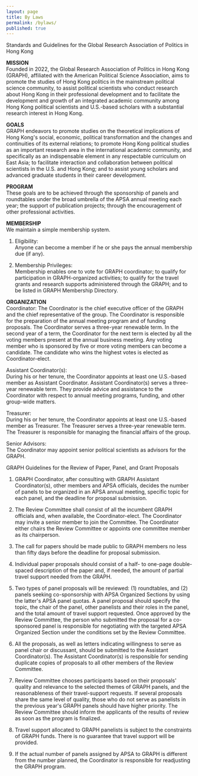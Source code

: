 ```yaml
---
layout: page
title: By Laws
permalink: /bylaws/
published: true
---
```



Standards and Guidelines for the Global Research Association of Politics in Hong Kong

**MISSION**<br>
Founded in 2022, the Global Research Association of Politics in Hong Kong (GRAPH), affiliated with the American Political Science Association, aims to promote the studies of Hong Kong politics in the mainstream political science community, to assist political scientists who conduct research about Hong Kong in their professional development and to facilitate the development and growth of an integrated academic community among Hong Kong political scientists and U.S.-based scholars with a substantial research interest in Hong Kong.

**GOALS**<br>
GRAPH endeavors to promote studies on the theoretical implications of Hong Kong's social, economic, political transformation and the changes and continuities of its external relations; to promote Hong Kong political studies as an important research area in the international academic community, and specifically as an indispensable element in any respectable curriculum on East Asia; to facilitate interaction and collaboration between political scientists in the U.S. and Hong Kong; and to assist young scholars and advanced graduate students in their career development.

**PROGRAM**<br>
These goals are to be achieved through the sponsorship of panels and roundtables under the broad umbrella of the APSA annual meeting each year; the support of publication projects; through the encouragement of other professional activities.

**MEMBERSHIP**<br>
We maintain a simple membership system. 

1. Eligibility:<br> 
Anyone can become a member if he or she pays the annual membership due (if any). 

2. Membership Privileges:<br>
Membership enables one to vote for GRAPH coordinator; to qualify for participation in GRAPH-organized activities; to qualify for the travel grants and research supports administered through the GRAPH; and to be listed in GRAPH Membership Directory.

**ORGANIZATION**<br>
Coordinator:
The Coordinator is the chief executive officer of the GRAPH and the chief representative of the group. The Coordinator is responsible for the preparation of the annual meeting program and of funding proposals. The Coordinator serves a three-year renewable term. In the second year of a term, the Coordinator for the next term is elected by all the voting members present at the annual business meeting. Any voting member who is sponsored by five or more voting members can become a candidate. The candidate who wins the highest votes is elected as Coordinator-elect.

Assistant Coordinator(s):<br>
During his or her tenure, the Coordinator appoints at least one U.S.-based member as Assistant Coordinator. Assistant Coordinator(s) serves a three-year renewable term. They provide advice and assistance to the Coordinator with respect to annual meeting programs, funding, and other group-wide matters.

Treasurer:<br>
During his or her tenure, the Coordinator appoints at least one U.S.-based member as Treasurer. The Treasurer serves a three-year renewable term. The Treasurer is responsible for managing the financial affairs of the group.

Senior Advisors:<br>
The Coordinator may appoint senior political scientists as advisors for the GRAPH.


GRAPH Guidelines for the Review of Paper, Panel, and Grant Proposals 

1. GRAPH Coordinator, after consulting with GRAPH Assistant Coordinator(s), other members and APSA officials, decides the number of panels to be organized in an APSA annual meeting, specific topic for each panel, and the deadline for proposal submission.

2. The Review Committee shall consist of all the incumbent GRAPH officials and, when available, the Coordinator-elect. The Coordinator may invite a senior member to join the Committee. The Coordinator either chairs the Review Committee or appoints one committee member as its chairperson.

3. The call for papers should be made public to GRAPH members no less than fifty days before the deadline for proposal submission.

4. Individual paper proposals should consist of a half- to one-page double-spaced description of the paper and, if needed, the amount of partial travel support needed from the GRAPH.

5. Two types of panel proposals will be reviewed: (1) roundtables, and (2) panels seeking co-sponsorship with APSA Organized Sections by using the latter's APSA panel quotas. A panel proposal should specify the topic, the chair of the panel, other panelists and their roles in the panel, and the total amount of travel support requested. Once approved by the Review Committee, the person who submitted the proposal for a co-sponsored panel is responsible for negotiating with the targeted APSA Organized Section under the conditions set by the Review Committee.

6. All the proposals, as well as letters indicating willingness to serve as panel chair or discussant, should be submitted to the Assistant Coordinator(s). The Assistant Coordinator(s) is responsible for sending duplicate copies of proposals to all other members of the Review Committee.

7. Review Committee chooses participants based on their proposals' quality and relevance to the selected themes of GRAPH panels, and the reasonableness of their travel-support requests. If several proposals share the same level of quality, those who do not serve as panelists in the previous year's GRAPH panels should have higher priority. The Review Committee should inform the applicants of the results of review as soon as the program is finalized.

8. Travel support allocated to GRAPH panelists is subject to the constraints of GRAPH funds. There is no guarantee that travel support will be provided.

9. If the actual number of panels assigned by APSA to GRAPH is different from the number planned, the Coordinator is responsible for readjusting the GRAPH program.

